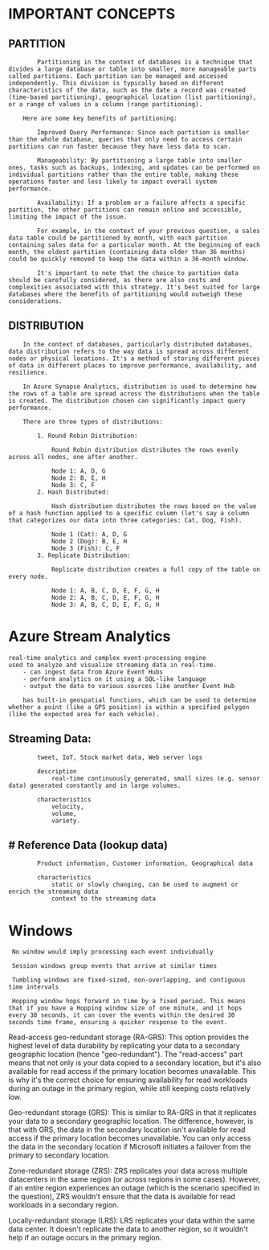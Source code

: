 

#   IMPORTANT CONCEPTS
##      PARTITION
            Partitioning in the context of databases is a technique that divides a large database or table into smaller, more manageable parts called partitions. Each partition can be managed and accessed independently. This division is typically based on different characteristics of the data, such as the date a record was created (time-based partitioning), geographical location (list partitioning), or a range of values in a column (range partitioning).

        Here are some key benefits of partitioning:

            Improved Query Performance: Since each partition is smaller than the whole database, queries that only need to access certain partitions can run faster because they have less data to scan.

            Manageability: By partitioning a large table into smaller ones, tasks such as backups, indexing, and updates can be performed on individual partitions rather than the entire table, making these operations faster and less likely to impact overall system performance.

            Availability: If a problem or a failure affects a specific partition, the other partitions can remain online and accessible, limiting the impact of the issue.

            For example, in the context of your previous question, a sales data table could be partitioned by month, with each partition containing sales data for a particular month. At the beginning of each month, the oldest partition (containing data older than 36 months) could be quickly removed to keep the data within a 36-month window.

            It's important to note that the choice to partition data should be carefully considered, as there are also costs and complexities associated with this strategy. It's best suited for large databases where the benefits of partitioning would outweigh these considerations.

##  DISTRIBUTION
        In the context of databases, particularly distributed databases, data distribution refers to the way data is spread across different nodes or physical locations. It's a method of storing different pieces of data in different places to improve performance, availability, and resilience.

        In Azure Synapse Analytics, distribution is used to determine how the rows of a table are spread across the distributions when the table is created. The distribution chosen can significantly impact query performance.

        There are three types of distributions:

            1. Round Robin Distribution:

                Round Robin distribution distributes the rows evenly across all nodes, one after another.

                Node 1: A, D, G
                Node 2: B, E, H
                Node 3: C, F
            2. Hash Distributed:

                Hash distribution distributes the rows based on the value of a hash function applied to a specific column (let's say a column that categorizes our data into three categories: Cat, Dog, Fish).

                Node 1 (Cat): A, D, G
                Node 2 (Dog): B, E, H
                Node 3 (Fish): C, F
            3. Replicate Distribution:

                Replicate distribution creates a full copy of the table on every node.

                Node 1: A, B, C, D, E, F, G, H
                Node 2: A, B, C, D, E, F, G, H
                Node 3: A, B, C, D, E, F, G, H





# Azure Stream Analytics
    real-time analytics and complex event-processing engine
    used to analyze and visualize streaming data in real-time.
        - can ingest data from Azure Event Hubs
        - perform analytics on it using a SQL-like language
        - output the data to various sources like another Event Hub
        
        has built-in geospatial functions, which can be used to determine whether a point (like a GPS position) is within a specified polygon (like the expected area for each vehicle).

##          Streaming Data: 
            tweet, IoT, Stock market data, Web server logs
            
            description
                real-time continuously generated, small sizes (e.g. sensor data) generated constantly and in large volumes. 
            
            characteristics
                velocity, 
                volume, 
                variety.

##          # Reference Data (lookup data) 
            Product information, Customer information, Geographical data
            
            characteristics
                static or slowly changing, can be used to augment or enrich the streaming data
                context to the streaming data
                

# Windows
     No window would imply processing each event individually
     
     Session windows group events that arrive at similar times
     
     Tumbling windows are fixed-sized, non-overlapping, and contiguous time intervals

     Hopping window hops forward in time by a fixed period. This means that if you have a Hopping window size of one minute, and it hops every 30 seconds, it can cover the events within the desired 30 seconds time frame, ensuring a quicker response to the event.



Read-access geo-redundant storage (RA-GRS): This option provides the highest level of data durability by replicating your data to a secondary geographic location (hence "geo-redundant"). The "read-access" part means that not only is your data copied to a secondary location, but it's also available for read access if the primary location becomes unavailable. This is why it's the correct choice for ensuring availability for read workloads during an outage in the primary region, while still keeping costs relatively low.

Geo-redundant storage (GRS): This is similar to RA-GRS in that it replicates your data to a secondary geographic location. The difference, however, is that with GRS, the data in the secondary location isn't available for read access if the primary location becomes unavailable. You can only access the data in the secondary location if Microsoft initiates a failover from the primary to secondary location.

Zone-redundant storage (ZRS): ZRS replicates your data across multiple datacenters in the same region (or across regions in some cases). However, if an entire region experiences an outage (which is the scenario specified in the question), ZRS wouldn't ensure that the data is available for read workloads in a secondary region.

Locally-redundant storage (LRS): LRS replicates your data within the same data center. It doesn't replicate the data to another region, so it wouldn't help if an outage occurs in the primary region.

